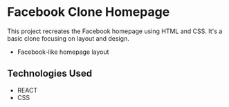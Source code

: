 # Facebook Clone Homepage
This project recreates the Facebook homepage using HTML and CSS. It's a basic clone focusing on layout and design.
- Facebook-like homepage layout

## Technologies Used
- REACT
- CSS
